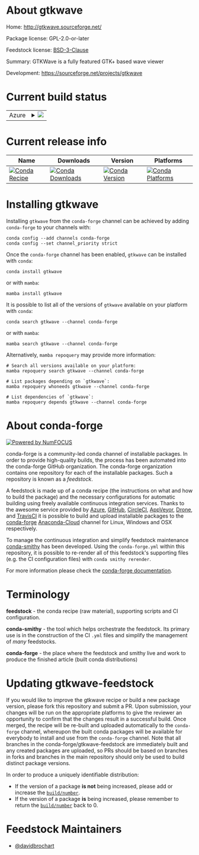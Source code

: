 About gtkwave
=============

Home: http://gtkwave.sourceforge.net/

Package license: GPL-2.0-or-later

Feedstock license: [BSD-3-Clause](https://github.com/conda-forge/gtkwave-feedstock/blob/main/LICENSE.txt)

Summary: GTKWave is a fully featured GTK+ based wave viewer

Development: https://sourceforge.net/projects/gtkwave

Current build status
====================


<table>
    
  <tr>
    <td>Azure</td>
    <td>
      <details>
        <summary>
          <a href="https://dev.azure.com/conda-forge/feedstock-builds/_build/latest?definitionId=11588&branchName=main">
            <img src="https://dev.azure.com/conda-forge/feedstock-builds/_apis/build/status/gtkwave-feedstock?branchName=main">
          </a>
        </summary>
        <table>
          <thead><tr><th>Variant</th><th>Status</th></tr></thead>
          <tbody><tr>
              <td>linux_64</td>
              <td>
                <a href="https://dev.azure.com/conda-forge/feedstock-builds/_build/latest?definitionId=11588&branchName=main">
                  <img src="https://dev.azure.com/conda-forge/feedstock-builds/_apis/build/status/gtkwave-feedstock?branchName=main&jobName=linux&configuration=linux%20linux_64_" alt="variant">
                </a>
              </td>
            </tr>
          </tbody>
        </table>
      </details>
    </td>
  </tr>
</table>

Current release info
====================

| Name | Downloads | Version | Platforms |
| --- | --- | --- | --- |
| [![Conda Recipe](https://img.shields.io/badge/recipe-gtkwave-green.svg)](https://anaconda.org/conda-forge/gtkwave) | [![Conda Downloads](https://img.shields.io/conda/dn/conda-forge/gtkwave.svg)](https://anaconda.org/conda-forge/gtkwave) | [![Conda Version](https://img.shields.io/conda/vn/conda-forge/gtkwave.svg)](https://anaconda.org/conda-forge/gtkwave) | [![Conda Platforms](https://img.shields.io/conda/pn/conda-forge/gtkwave.svg)](https://anaconda.org/conda-forge/gtkwave) |

Installing gtkwave
==================

Installing `gtkwave` from the `conda-forge` channel can be achieved by adding `conda-forge` to your channels with:

```
conda config --add channels conda-forge
conda config --set channel_priority strict
```

Once the `conda-forge` channel has been enabled, `gtkwave` can be installed with `conda`:

```
conda install gtkwave
```

or with `mamba`:

```
mamba install gtkwave
```

It is possible to list all of the versions of `gtkwave` available on your platform with `conda`:

```
conda search gtkwave --channel conda-forge
```

or with `mamba`:

```
mamba search gtkwave --channel conda-forge
```

Alternatively, `mamba repoquery` may provide more information:

```
# Search all versions available on your platform:
mamba repoquery search gtkwave --channel conda-forge

# List packages depending on `gtkwave`:
mamba repoquery whoneeds gtkwave --channel conda-forge

# List dependencies of `gtkwave`:
mamba repoquery depends gtkwave --channel conda-forge
```


About conda-forge
=================

[![Powered by
NumFOCUS](https://img.shields.io/badge/powered%20by-NumFOCUS-orange.svg?style=flat&colorA=E1523D&colorB=007D8A)](https://numfocus.org)

conda-forge is a community-led conda channel of installable packages.
In order to provide high-quality builds, the process has been automated into the
conda-forge GitHub organization. The conda-forge organization contains one repository
for each of the installable packages. Such a repository is known as a *feedstock*.

A feedstock is made up of a conda recipe (the instructions on what and how to build
the package) and the necessary configurations for automatic building using freely
available continuous integration services. Thanks to the awesome service provided by
[Azure](https://azure.microsoft.com/en-us/services/devops/), [GitHub](https://github.com/),
[CircleCI](https://circleci.com/), [AppVeyor](https://www.appveyor.com/),
[Drone](https://cloud.drone.io/welcome), and [TravisCI](https://travis-ci.com/)
it is possible to build and upload installable packages to the
[conda-forge](https://anaconda.org/conda-forge) [Anaconda-Cloud](https://anaconda.org/)
channel for Linux, Windows and OSX respectively.

To manage the continuous integration and simplify feedstock maintenance
[conda-smithy](https://github.com/conda-forge/conda-smithy) has been developed.
Using the ``conda-forge.yml`` within this repository, it is possible to re-render all of
this feedstock's supporting files (e.g. the CI configuration files) with ``conda smithy rerender``.

For more information please check the [conda-forge documentation](https://conda-forge.org/docs/).

Terminology
===========

**feedstock** - the conda recipe (raw material), supporting scripts and CI configuration.

**conda-smithy** - the tool which helps orchestrate the feedstock.
                   Its primary use is in the construction of the CI ``.yml`` files
                   and simplify the management of *many* feedstocks.

**conda-forge** - the place where the feedstock and smithy live and work to
                  produce the finished article (built conda distributions)


Updating gtkwave-feedstock
==========================

If you would like to improve the gtkwave recipe or build a new
package version, please fork this repository and submit a PR. Upon submission,
your changes will be run on the appropriate platforms to give the reviewer an
opportunity to confirm that the changes result in a successful build. Once
merged, the recipe will be re-built and uploaded automatically to the
`conda-forge` channel, whereupon the built conda packages will be available for
everybody to install and use from the `conda-forge` channel.
Note that all branches in the conda-forge/gtkwave-feedstock are
immediately built and any created packages are uploaded, so PRs should be based
on branches in forks and branches in the main repository should only be used to
build distinct package versions.

In order to produce a uniquely identifiable distribution:
 * If the version of a package **is not** being increased, please add or increase
   the [``build/number``](https://docs.conda.io/projects/conda-build/en/latest/resources/define-metadata.html#build-number-and-string).
 * If the version of a package **is** being increased, please remember to return
   the [``build/number``](https://docs.conda.io/projects/conda-build/en/latest/resources/define-metadata.html#build-number-and-string)
   back to 0.

Feedstock Maintainers
=====================

* [@davidbrochart](https://github.com/davidbrochart/)

